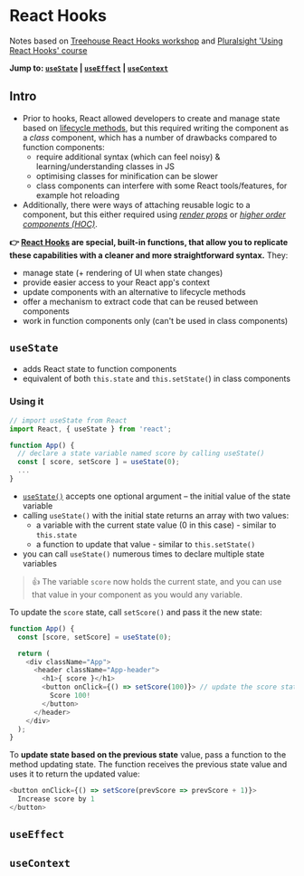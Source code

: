 # React Hooks
Notes based on [Treehouse React Hooks workshop](https://teamtreehouse.com/library/react-hooks) and [Pluralsight 'Using React Hooks' course](https://app.pluralsight.com/library/courses/using-react-hooks/table-of-contents)

**Jump to: [`useState`](#usestate) | [`useEffect`](#usestate) | [`useContext`](#usecontext)**

## Intro
- Prior to hooks, React allowed developers to create and manage state based on [lifecycle methods](/React-Notes.md#paw_prints-lifecycle-methods), but this required writing the component as a _class_ component, which has a number of drawbacks compared to function components:
  - require additional syntax (which can feel noisy) & learning/understanding classes in JS
  - optimising classes for minification can be slower
  - class components can interfere with some React tools/features, for example hot reloading
- Additionally, there were ways of attaching reusable logic to a component, but this either required using [_render props_](https://reactjs.org/docs/render-props.html) or [_higher order components (HOC)_](https://reactjs.org/docs/higher-order-components.html).


**👉 [React Hooks](https://reactjs.org/docs/hooks-intro.html) are special, built-in functions, that allow you to replicate these capabilities with a cleaner and more straightforward syntax.** They:
- manage state (+ rendering of UI when state changes)
- provide easier access to your React app's context
- update components with an alternative to lifecycle methods
- offer a mechanism to extract code that can be reused between components
- work in function components only (can't be used in class components)

## `useState`
- adds React state to function components
- equivalent of both `this.state` and `this.setState(`) in class components

### Using it
```js
// import useState from React
import React, { useState } from 'react';

function App() {
  // declare a state variable named score by calling useState()
  const [ score, setScore ] = useState(0);
  ...
}
```
- [`useState()`](https://reactjs.org/docs/hooks-reference.html#usestate) accepts one optional argument – the initial value of the state variable
- calling `useState()` with the initial state returns an array with two values:
  - a variable with the current state value (0 in this case) - similar to `this.state`
  - a function to update that value - similar to `this.setState()`
- you can call `useState()` numerous times to declare multiple state variables 

> 👍 The variable `score` now holds the current state, and you can use that value in your component as you would any variable.

To update the `score` state, call `setScore()` and pass it the new state:
```js
function App() {
  const [score, setScore] = useState(0);

  return (
    <div className="App">
      <header className="App-header">
        <h1>{ score }</h1>
        <button onClick={() => setScore(100)}> // update the score state
          Score 100!
        </button>
      </header>
    </div>
  );
}
```

To **update state based on the previous state** value, pass a function to the method updating state. The function receives the previous state value and uses it to return the updated value:
```js
<button onClick={() => setScore(prevScore => prevScore + 1)}>
  Increase score by 1
</button>
```



## `useEffect`


## `useContext`

